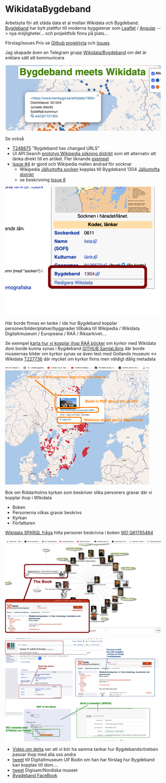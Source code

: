 # WikidataBygdeband
Arbetsyta för att städa data et al mellan  Wikidata och Bygdeband. [Bygdeband](https://www.hembygd.se/shf/page/34831) har bytt plattfor till moderna byggstenar som [Leaflet](https://leafletjs.com/) / [Angular](https://angular.io/) --> nya möjligheter... och projektfolk finns på plats... 

Förslag/issues Prio se [Github projektyta](https://github.com/salgo60/WikidataBygdeband/projects/1?fullscreen=true) och [Issues](https://github.com/salgo60/WikidataBygdeband/issues)

Jag skapade även en Telegram grupp [Wikidata/Bygdeband](https://t.me/joinchat/FgDj6BbeSU4B6Kr3xf5JXw) om det är enklare sätt att kommunicera 

![Bygdeband WD](BygdeWD.png)

Se också 
* [T248875](https://phabricator.wikimedia.org/T248875) "Bygdeband has changed URLS"
* UI API:Search [prototyp Wikipedia sökning distrikt](https://jsfiddle.net/salgo60/0baqun1h/embedded/result/) som ett alternativ att länka direkt till en artikel. Fler liknande [exempel](https://minancestry.blogspot.com/2018/10/nobel-data-api-test.html)
* [Issue #4](https://github.com/salgo60/WikidataBygdeband/issues/4) är gjord och Wikipedia mallen ändrad för socknar
  * Wikipedia [Jälluntofta socken](https://sv.wikipedia.org/wiki/J%C3%A4lluntofta_socken) kopplas till Bygdeband 1304 [Jälluntofta distrikt](https://www.hembygd.se/shf/plats/1304)
  * se beskrivning [Issue 8](https://github.com/salgo60/WikidataBygdeband/issues/8)

![Socken](https://github.com/salgo60/WikidataBygdeband/blob/master/images/Test%20koppla%20Wiki%20Bygdeband.png?raw=true)

Här borde finnas en tanke / ide hur Bygdeband kopplar personer/bilder/platser/byggnader tillbaka till Wikipedia / Wikidata Digitaltmuseum / Europeana / RAÄ / Riksarkivet.... 

Se exempel [karta hur vi kopplar ihop RAÄ böcker](https://goo.gl/Ftkd3F) om kyrkor med Wikidata dom borde kunna synas i Bygdeband [GITHUB SamlaLibris](https://github.com/salgo60/SamlaLibris) där borde museernas bilder om kyrkor synas se även test med Gotlands museum <-> Wikidata [T227736](https://phabricator.wikimedia.org/T227736) där mycket om kyrkor finns men väldigt dålig metadata

![xxx](https://github.com/salgo60/SamlaLibris/blob/master/www/SamlaLIBRIS_small.png)

Bok om Riddarholms kyrkan som beskriver olika personers gravar där vi kopplar ihop i WIkidata 
* Boken
* Personerna vilkas gravar beskrivs
* Kyrkan
* Författaren

[Wikidata SPARQL fråga](http://tinyurl.com/y334xnvy) hitta personer beskrivna i boken [WD Q61765464](https://www.wikidata.org/wiki/Q61765464?uselang=sv)

![Book about the Riddarholm church](https://github.com/salgo60/SamlaLibris/blob/master/www/Book.png)

![How its done in Wikidata and the metadatadebt at RAÄ and LIBRISXL](https://github.com/salgo60/SamlaLibris/blob/master/www/Book_libris.png)

* [Video om detta](https://www.youtube.com/watch?v=6szCrwKdji0) ser att vi bör ha samma tankar hur Bygdebandsrörelsen passar ihop med alla oss andra
* [tweet](https://twitter.com/salgo60/status/1247438144494022656?s=20) till Digitaltmuseum Ulf Bodin om han har förslag hur Bygdeband kan kopplas till dom....
* [tweet](https://twitter.com/salgo60/status/1247449028146667522?s=20) Digisam/Nordiska museet
* [Bygdeband FaceBook](https://www.facebook.com/Bygdeband/posts/10156622211357315?__xts__[0]=68.ARCPR6tAlDO6J6_qLXDNC3fQGP_zSy1AMBg-_BrlXq5OJ15nPpjBEoBdwiHMbbBRWPPnyIizs2RLlvldmYxwUGh7UkSxn5a6Js2ySHfCDkUpZ3i_c7FfEAO3pr3ptHX8Kg_hFV3glU1TTanonz7-38PW8X6Um_Y64Jf55XvEXdgOk8g3RTCaXQF5JtE&__tn__=-R)
